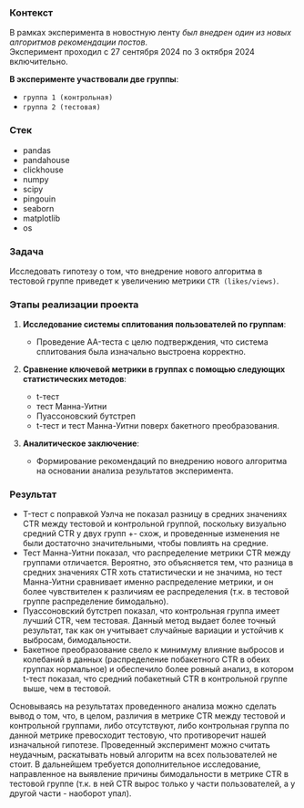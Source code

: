 ### Контекст
В рамках эксперимента в новостную ленту *был внедрен один из новых алгоритмов рекомендации постов*.  
Эксперимент проходил с 27 сентября 2024 по 3 октября 2024 включительно.

**В эксперименте участвовали две группы**:  
- `группа 1 (контрольная)`
- `группа 2 (тестовая)`

### Стек
 - pandas
 - pandahouse
 - clickhouse
 - numpy
 - scipy
 - pingouin
 - seaborn
 - matplotlib
 - os

### Задача
Исследовать гипотезу о том, что внедрение нового алгоритма в тестовой группе приведет к увеличению метрики `CTR (likes/views)`.

### Этапы реализации проекта
1. **Исследование системы сплитования пользователей по группам**:
   - Проведение AA-теста с целю подтверждения, что система сплитования была изначально выстроена корректно.

2. **Сравнение ключевой метрики в группах с помощью следующих статистических методов**:
   - t-тест
   - тест Манна-Уитни
   - Пуассоновский бутстреп
   - t-тест и тест Манна-Уитни поверх бакетного преобразования.
3. **Аналитическое заключение**:
   - Формирование рекомендаций по внедрению нового алгоритма на основании анализа результатов эксперимента.

### Результат
 - T-тест с поправкой Уэлча не показал разницу в средних значениях CTR между тестовой и контрольной группой, поскольку визуально средний CTR у двух групп +- схож, и проведенные изменения не были достаточно значительными, чтобы повлиять на средние.
 - Тест Манна-Уитни показал, что распределение метрики CTR между группами отличается. Вероятно, это объясняется тем, что разница в средних значениях CTR хоть статистически и не значима, но тест Манна-Уитни сравнивает именно распределение метрики, и он более чувствителен к различиям ее распределения (т.к. в тестовой группе распределение бимодально).
 - Пуассоновский бутстреп показал, что контрольная группа имеет лучший CTR, чем тестовая. Данный метод выдает более точный результат, так как он учитывает случайные вариации и устойчив к выбросам, бимодальности.
 - Бакетное преобразование свело к минимуму влияние выбросов и колебаний в данных (распределение побакетного CTR в обеих группах нормальное) и обеспечило более ровный анализ, в котором t-тест показал, что средний побакетный CTR в контрольной группе выше, чем в тестовой.

Основываясь на результатах проведенного анализа можно сделать вывод о том, что, в целом, различия в метрике CTR между тестовой и контрольной группами, либо отсутствуют, либо контрольная группа по данной метрике превосходит тестовую, что противоречит нашей изначальной гипотезе. Проведенный эксперимент можно считать неудачным, раскатывать новый алгоритм на всех пользователей не стоит. В дальнейшем требуется дополнительное исследование, направленное на выявление причины бимодальности в метрике CTR в тестовой группе (т.к. в ней CTR вырос только у части пользователей, а у другой части - наоборот упал).
